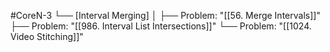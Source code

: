 #CoreN-3
└── [Interval Merging]
    │
    ├── Problem: "[[56. Merge Intervals]]"
    ├── Problem: "[[986. Interval List Intersections]]"
    └── Problem: "[[1024. Video Stitching]]"